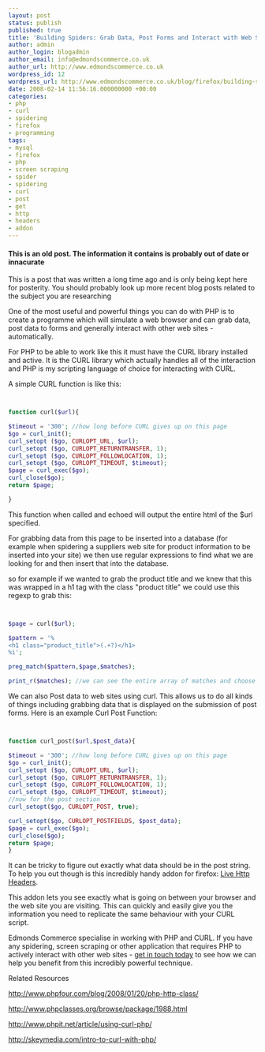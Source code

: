 ```yaml
---
layout: post
status: publish
published: true
title: 'Building Spiders: Grab Data, Post Forms and Interact with Web Sites Automatically'
author: admin
author_login: blogadmin
author_email: info@edmondscommerce.co.uk
author_url: http://www.edmondscommerce.co.uk
wordpress_id: 12
wordpress_url: http://www.edmondscommerce.co.uk/blog/firefox/building-spiders-grab-data-post-forms-and-interact-with-web-sites-automatically/
date: 2008-02-14 11:56:16.000000000 +00:00
categories:
- php
- curl
- spidering
- firefox
- programming
tags:
- mysql
- firefox
- php
- screen scraping
- spider
- spidering
- curl
- post
- get
- http
- headers
- addon
---
```

<div class="oldpost"><h4>This is an old post. The information it contains is probably out of date or innacurate</h4>
<p>
This is a post that was written a long time ago and is only being kept here for posterity.
You should probably look up more recent blog posts related to the subject you are researching
</p>
</div>
One of the most useful and powerful things you can do with PHP is to create a programme which will simulate a web browser and can grab data, post data to forms and generally interact with other web sites - automatically.

For PHP to be able to work like this it must have the CURL library installed and active. It is the CURL library which actually handles all of the interaction and PHP is my scripting language of choice for interacting with CURL.

A simple CURL function is like this:

```php


function curl($url){

$timeout = '300'; //how long before CURL gives up on this page
$go = curl_init();
curl_setopt ($go, CURLOPT_URL, $url);
curl_setopt ($go, CURLOPT_RETURNTRANSFER, 1);
curl_setopt ($go, CURLOPT_FOLLOWLOCATION, 1);
curl_setopt ($go, CURLOPT_TIMEOUT, $timeout);
$page = curl_exec($go);
curl_close($go);
return $page;

}


```

This function when called and echoed will output the entire html of the $url specified.

For grabbing data from this page to be inserted into a database (for example when spidering a suppliers web site for product information to be inserted into your site) we then use regular expressions to find what we are looking for and then insert that into the database.

so for example if we wanted to grab the product title and we knew that this was wrapped in a h1 tag with the class "product title" we could use this regexp to grab this:

```php


$page = curl($url);

$pattern = '%
<h1 class="product_title">(.+?)</h1>
%i';

preg_match($pattern,$page,$matches);

print_r($matches); //we can see the entire array of matches and choose which we want to insert into the database


```

We can also Post data to web sites using curl. This allows us to do all kinds of things including grabbing data that is displayed on the submission of post forms. Here is an example Curl Post Function:
```php


function curl_post($url,$post_data){

$timeout = '300'; //how long before CURL gives up on this page
$go = curl_init();
curl_setopt ($go, CURLOPT_URL, $url);
curl_setopt ($go, CURLOPT_RETURNTRANSFER, 1);
curl_setopt ($go, CURLOPT_FOLLOWLOCATION, 1);
curl_setopt ($go, CURLOPT_TIMEOUT, $timeout);
//now for the post section
curl_setopt($go, CURLOPT_POST, true);

curl_setopt($go, CURLOPT_POSTFIELDS, $post_data);
$page = curl_exec($go);
curl_close($go);
return $page;
}

```

It can be tricky to figure out exactly what data should be in the post string. To help you out though is this incredibly handy addon for firefox: <a href="https://addons.mozilla.org/en-US/firefox/addon/3829" target="_blank">Live Http Headers</a>.

This addon lets you see exactly what is going on between your browser and the web site you are visiting. This can quickly and easily give you the information you need to replicate the same behaviour with your CURL script.

Edmonds Commerce specialise in working with PHP and CURL. If you have any spidering, screen scraping or other application that requires PHP to actively interact with other web sites - <a href="http://www.edmondscommerce.co.uk/contact-about-curl-and-php.html">get in touch today</a> to see how we can help you benefit from this incredibly powerful technique.

Related Resources

<a href="http://www.phpfour.com/blog/2008/01/20/php-http-class/" rel="nofollow">http://www.phpfour.com/blog/2008/01/20/php-http-class/</a>

<a href="http://www.phpclasses.org/browse/package/1988.html" rel="nofollow">http://www.phpclasses.org/browse/package/1988.html</a>

<a href="http://www.phpit.net/article/using-curl-php/" rel="nofollow">http://www.phpit.net/article/using-curl-php/</a>

<a href="http://skeymedia.com/intro-to-curl-with-php/" rel="nofollow">http://skeymedia.com/intro-to-curl-with-php/</a>
